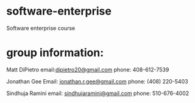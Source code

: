 # software-enterprise
Software enterprise course

# group information:
Matt DiPietro
email:dipietro20@gmail.com
phone: 408-612-7539


Jonathan Gee
Email: jonathan.r.gee@gmail.com
phone: (408) 220-5403


Sindhuja Ramini
email: sindhujaramini@gmail.com
phone: 510-676-4002
